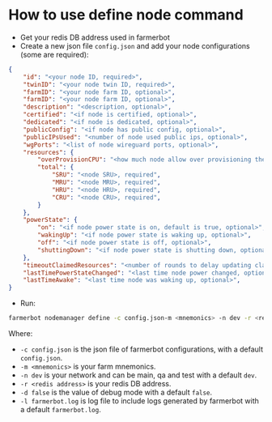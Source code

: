 # How to use define node command

- Get your redis DB address used in farmerbot
- Create a new json file `config.json` and add your node configurations (some are required):

```json
{
    "id": "<your node ID, required>",
    "twinID": "<your node twin ID, required>",
    "farmID": "<your node farm ID, optional>",
    "farmID": "<your node farm ID, optional>",
    "description": "<description, optional>",
    "certified": "<if node is certified, optional>",
    "dedicated": "<if node is dedicated, optional>",
    "publicConfig": "<if node has public config, optional>",
    "publicIPsUsed": "<number of node used public ips, optional>",
    "wgPorts": "<list of node wireguard ports, optional>",
    "resources": {
        "overProvisionCPU": "<how much node allow over provisioning the CPU , default is 1, range: [1;4], optional>",
        "total": {
            "SRU": "<node SRU>, required",
            "MRU": "<node MRU>, required",
            "HRU": "<node HRU>, required",
            "CRU": "<node CRU>, required",
        }
    },
    "powerState": {
        "on": "<if node power state is on, default is true, optional>",
        "wakingUp": "<if node power state is waking up, optional>",
        "off": "<if node power state is off, optional>",
        "shuttingDown": "<if node power state is shutting down, optional>"
    },
    "timeoutClaimedResources": "<number of rounds to delay updating claim resources from node, default is 6, optional>",
    "lastTimePowerStateChanged": "<last time node power changed, optional>",
    "lastTimeAwake": "<last time node was waking up, optional>",
}
```

- Run:

```bash
farmerbot nodemanager define -c config.json-m <mnemonics> -n dev -r <redis address> -d false -l farmerbot.log
```

Where:

- `-c config.json` is the json file of farmerbot configurations, with a default `config.json`.
- `-m <mnemonics>` is your farm mnemonics.
- `-n dev` is your network and can be main, qa and test with a default `dev`.
- `-r <redis address>` is your redis DB address.
- `-d false` is the value of debug mode with a default `false`.
- `-l farmerbot.log` is log file to include logs generated by farmerbot with a default `farmerbot.log`.
